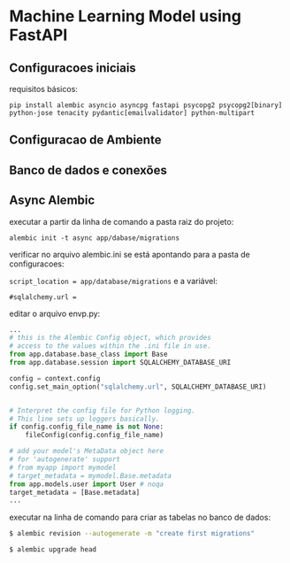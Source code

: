 # Machine Learning Model using FastAPI

## Configuracoes iniciais
requisitos básicos:

`
pip install alembic asyncio asyncpg fastapi psycopg2 psycopg2[binary] python-jose tenacity pydantic[emailvalidator] python-multipart  
`
## Configuracao de Ambiente


## Banco de dados e conexões


## Async Alembic
executar a partir da linha de comando a pasta raiz do projeto:

`
alembic init -t async app/dabase/migrations
`

verificar no arquivo alembic.ini se está apontando para a pasta de configuracoes:

`
script_location = app/database/migrations
`
e a variável:

`#sqlalchemy.url = `

editar o arquivo envp.py:

```python 
...
# this is the Alembic Config object, which provides
# access to the values within the .ini file in use.
from app.database.base_class import Base
from app.database.session import SQLALCHEMY_DATABASE_URI

config = context.config
config.set_main_option("sqlalchemy.url", SQLALCHEMY_DATABASE_URI)


# Interpret the config file for Python logging.
# This line sets up loggers basically.
if config.config_file_name is not None:
    fileConfig(config.config_file_name)

# add your model's MetaData object here
# for 'autogenerate' support
# from myapp import mymodel
# target_metadata = mymodel.Base.metadata
from app.models.user import User # noqa
target_metadata = [Base.metadata]
...
```
executar na linha de comando para criar as tabelas no banco de dados:

```bash
$ alembic revision --autogenerate -m "create first migrations"

$ alembic upgrade head

```

